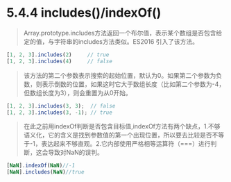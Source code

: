 # 5.4.4 includes()/indexOf()

> Array.prototype.includes方法返回一个布尔值，表示某个数组是否包含给定的值，与字符串的includes方法类似。ES2016 引入了该方法。

```js
[1, 2, 3].includes(2)     // true
[1, 2, 3].includes(4)     // false
```

>该方法的第二个参数表示搜索的起始位置，默认为0。如果第二个参数为负数，则表示倒数的位置，如果这时它大于数组长度（比如第二个参数为-4，但数组长度为3），则会重置为从0开始。

```js
[1, 2, 3].includes(3, 3);  // false
[1, 2, 3].includes(3, -1); // true
```

>在此之前用indexOf判断是否包含目标值,indexOf方法有两个缺点，1.不够语义化，它的含义是找到参数值的第一个出现位置，所以要去比较是否不等于-1，表达起来不够直观。2.它内部使用严格相等运算符（===）进行判断，这会导致对NaN的误判。

```js
[NaN].indexOf(NaN)//-1
[NaN].includes(NaN)//true
```
